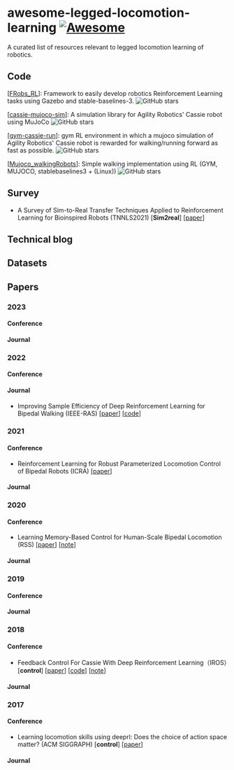 # awesome-legged-locomotion-learning [![Awesome](https://awesome.re/badge.svg)](https://awesome.re)

A curated list of resources relevant to legged locomotion learning of robotics.

## Code

[[FRobs_RL](https://github.com/jmfajardod/frobs_rl)\]: Framework to easily develop robotics Reinforcement Learning tasks using Gazebo and stable-baselines-3. ![GitHub stars](https://img.shields.io/github/stars/jmfajardod/frobs_rl.svg?logo=github&label=Stars)

[[cassie-mujoco-sim](https://github.com/osudrl/cassie-mujoco-sim)]: A simulation library for Agility Robotics' Cassie robot using MuJoCo ![GitHub stars](https://img.shields.io/github/stars/osudrl/cassie-mujoco-sim.svg?logo=github&label=Stars)

[[gym-cassie-run](https://github.com/perrin-isir/gym-cassie-run)]: gym RL environment in which a mujoco simulation of Agility Robotics' Cassie robot is rewarded for walking/running forward as fast as possible. ![GitHub stars](https://img.shields.io/github/stars/perrin-isir/gym-cassie-run.svg?logo=github&label=Stars)

[[Mujoco_walkingRobots](https://github.com/pjhae/Mujoco_walkingRobots)]: Simple walking implementation using RL (GYM, MUJOCO, stablebaselines3 + (Linux)) ![GitHub stars](https://img.shields.io/github/stars/pjhae/Mujoco_walkingRobots.svg?logo=github&label=Stars)



## Survey

- A Survey of Sim-to-Real Transfer Techniques Applied to Reinforcement Learning for Bioinspired Robots (TNNLS2021) [**Sim2real**] [[paper](https://ieeexplore.ieee.org/abstract/document/9552429)] 

## Technical blog



## Datasets



## Papers

### 2023

#### Conference

#### Journal



### 2022

#### Conference

#### Journal

- Improving Sample Efficiency of Deep Reinforcement Learning for Bipedal Walking (IEEE-RAS) [[paper](https://ieeexplore.ieee.org/document/10000068)] [[code](https://github.com/rgalljamov/learn2walk)] 



### 2021

#### Conference

- Reinforcement Learning for Robust Parameterized Locomotion Control of Bipedal Robots (ICRA) [[paper](https://ieeexplore.ieee.org/abstract/document/9560769)]

#### Journal



### 2020

#### Conference

- Learning Memory-Based Control for Human-Scale Bipedal Locomotion (RSS) [[paper](https://arxiv.org/abs/2006.02402)] [[note](src\notes\Learning_Memory-Based_Control_for_Human-Scale_Bipedal_Locomotion.md)]

#### Journal



### 2019

#### Conference

#### Journal



### 2018

#### Conference

- Feedback Control For Cassie With Deep Reinforcement Learning（IROS）[**control**] [[paper](https://ieeexplore.ieee.org/abstract/document/8593722)] [[code](https://github.com/osudrl/cassie-mujoco-sim)] [[note](src/notes/Feedback_Control_For_Cassie_With_Deep_Reinforcement_Learning.md)]

#### Journal

### 2017

#### Conference

- Learning locomotion skills using
  deeprl: Does the choice of action space matter? (ACM SIGGRAPH) [**control**] [[paper](https://xbpeng.github.io/projects/ActionSpace/index.html)] 

#### Journal
